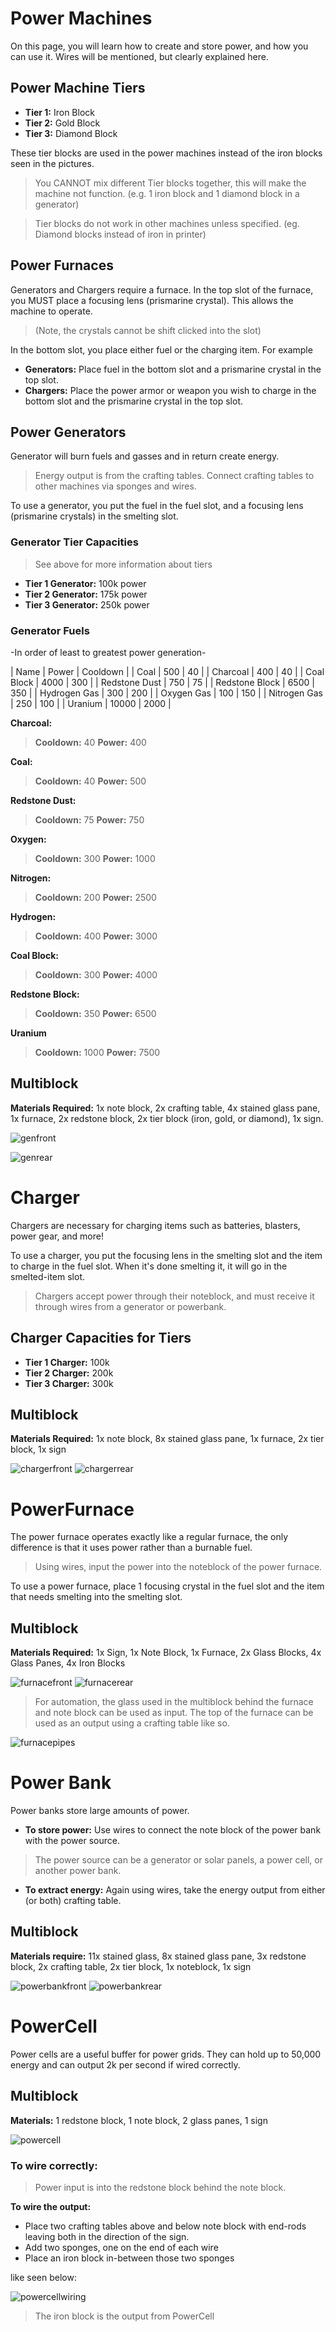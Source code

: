 
# Power Machines
 On this page, you will learn how to create and store power, and how you can use it. Wires will be mentioned, but clearly explained here.

## Power Machine Tiers
* __Tier 1:__ Iron Block 
* __Tier 2:__ Gold Block 
* __Tier 3:__ Diamond Block

These tier blocks are used in the power machines instead of the iron blocks seen in the pictures. 
> You CANNOT mix different Tier blocks together, this will make the machine not function. 
> (e.g. 1 iron block and 1 diamond block in a generator)

> Tier blocks do not work in other machines unless specified. (eg. Diamond blocks instead of iron in printer)

## Power Furnaces

Generators and Chargers require a furnace. In the top slot of the furnace, you MUST place a focusing lens (prismarine crystal).
This allows the machine to operate. 
> (Note, the crystals cannot be shift clicked into the slot) 

In the bottom slot, you place either fuel or the charging item. For example

* __Generators:__ Place fuel in the bottom slot and a prismarine crystal in the top slot.
* __Chargers:__ Place the power armor or weapon you wish to charge in the bottom slot and the prismarine crystal in the top slot.

## Power Generators
Generator will burn fuels and gasses and in return create energy.
> Energy output is from the crafting tables. Connect crafting tables to other machines via sponges and wires.

To use a generator, you put the fuel in the fuel slot, and a focusing lens (prismarine crystals) in the smelting slot.

### Generator Tier Capacities
> See above for more information about tiers
* __Tier 1 Generator:__ 100k power
* __Tier 2 Generator:__ 175k power
* __Tier 3 Generator:__ 250k power

### Generator Fuels
-In order of least to greatest power generation-

| Name           | Power | Cooldown |
| Coal           | 500   | 40       |
| Charcoal       | 400   | 40       |
| Coal Block     | 4000  | 300      |
| Redstone Dust  | 750   | 75       |
| Redstone Block | 6500  | 350      |
| Hydrogen Gas   | 300   | 200      |
| Oxygen Gas     | 100   | 150      |
| Nitrogen Gas   | 250   | 100      |
| Uranium        | 10000 | 2000     |

__Charcoal:__

 >__Cooldown:__ 40 __Power:__ 400

__Coal:__

> __Cooldown:__ 40
 __Power:__ 500

__Redstone Dust:__

> __Cooldown:__ 75
 __Power:__ 750


__Oxygen:__

> __Cooldown:__ 300
 __Power:__ 1000

__Nitrogen:__
> __Cooldown:__ 200
 __Power:__ 2500

__Hydrogen:__

> __Cooldown:__ 400
 __Power:__ 3000

__Coal Block:__

> __Cooldown:__ 300
 __Power:__ 4000

__Redstone Block:__

> __Cooldown:__ 350
 __Power:__ 6500

__Uranium__

> __Cooldown:__ 1000
 __Power:__ 7500
## Multiblock
__Materials Required:__ 1x note block, 2x crafting table, 4x stained glass pane, 1x furnace, 2x redstone block, 2x tier block (iron, gold, or diamond), 1x sign.

![genfront]

![genrear]

# Charger
Chargers are necessary for charging items such as batteries, blasters, power gear, and more!

To use a charger, you put the focusing lens in the smelting slot and the item to charge in the fuel slot. When it's done smelting it, it will go in the smelted-item slot.

> Chargers accept power through their noteblock, and must receive it through wires from a generator or powerbank.

## Charger Capacities for Tiers
* __Tier 1 Charger:__ 100k
* __Tier 2 Charger:__ 200k
* __Tier 3 Charger:__ 300k
## Multiblock
__Materials Required:__ 1x note block, 8x stained glass pane, 1x furnace, 2x tier block, 1x sign

![chargerfront] 
![chargerrear]

# PowerFurnace
The power furnace operates exactly like a regular furnace, the only difference is that it uses power rather than a burnable fuel.
> Using wires, input the power into the noteblock of the power furnace.

To use a power furnace, place 1 focusing crystal in the fuel slot and the item that needs smelting into the smelting slot.

## Multiblock
__Materials Required:__ 1x Sign, 1x Note Block, 1x Furnace, 2x Glass Blocks, 4x Glass Panes, 4x Iron Blocks

![furnacefront]
![furnacerear]

> For automation, the glass used in the multiblock behind the furnace and note block can be used as input. The top of the furnace can be used as an output using a crafting table like so. 

![furnacepipes]

# Power Bank
Power banks store large amounts of power.

* __To store power:__ Use wires to connect the note block of the power bank with the power source.
> The power source can be a generator or solar panels, a power cell, or another power bank.
* __To extract energy:__ Again using wires, take the energy output from either (or both) crafting table.

## Multiblock
__Materials require:__ 11x stained glass, 8x stained glass pane, 3x redstone block, 2x crafting table, 2x tier block, 1x noteblock, 1x sign

![powerbankfront]
![powerbankrear]

# PowerCell
Power cells are a useful buffer for power grids. They can hold up to 50,000 energy and can output 2k per second if wired correctly.

## Multiblock
__Materials:__ 1 redstone block, 1 note block, 2 glass panes, 1 sign

![powercell]

### To wire correctly:
 > Power input is into the redstone block behind the note block. 

__To wire the output:__ 
* Place two crafting tables above and below note block with end-rods leaving both in the direction of the sign. 
* Add two sponges, one on the end of each wire
* Place an iron block in-between those two sponges

like seen below:

![powercellwiring]

> The iron block is the output from PowerCell

[genfront]: https://i.imgur.com/21msolF.png
[genrear]: https://i.imgur.com/8PdP9pZ.png
[chargerfront]: https://i.imgur.com/W6xW1VK.png
[chargerrear]: https://i.imgur.com/t8R49jz.png
[furnacefront]: https://i.imgur.com/LRy8LUt.png
[furnacerear]: https://i.imgur.com/QK1tyJF.png
[furnacepipes]: https://i.imgur.com/eOGiUPB.png
[powerbankfront]: https://i.imgur.com/38EsO5o.png
[powerbankrear]: https://i.imgur.com/BeReP2K.png
[powercell]: https://i.imgur.com/SW953Z0.png
[powercellwiring]: https://i.imgur.com/9yDugPk.png
